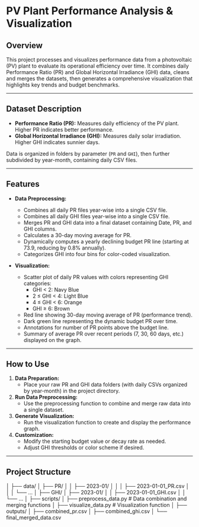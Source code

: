 # PV Plant Performance Analysis & Visualization

## Overview
This project processes and visualizes performance data from a photovoltaic (PV) plant to evaluate its operational efficiency over time. It combines daily Performance Ratio (PR) and Global Horizontal Irradiance (GHI) data, cleans and merges the datasets, then generates a comprehensive visualization that highlights key trends and budget benchmarks.

---

## Dataset Description
- **Performance Ratio (PR):** Measures daily efficiency of the PV plant. Higher PR indicates better performance.
- **Global Horizontal Irradiance (GHI):** Measures daily solar irradiation. Higher GHI indicates sunnier days.

Data is organized in folders by parameter (`PR` and `GHI`), then further subdivided by year-month, containing daily CSV files.

---

## Features

- **Data Preprocessing:**
  - Combines all daily PR files year-wise into a single CSV file.
  - Combines all daily GHI files year-wise into a single CSV file.
  - Merges PR and GHI data into a final dataset containing Date, PR, and GHI columns.
  - Calculates a 30-day moving average for PR.
  - Dynamically computes a yearly declining budget PR line (starting at 73.9, reducing by 0.8% annually).
  - Categorizes GHI into four bins for color-coded visualization.

- **Visualization:**
  - Scatter plot of daily PR values with colors representing GHI categories:
    - GHI < 2: Navy Blue
    - 2 ≤ GHI < 4: Light Blue
    - 4 ≤ GHI < 6: Orange
    - GHI ≥ 6: Brown
  - Red line showing 30-day moving average of PR (performance trend).
  - Dark green line representing the dynamic budget PR over time.
  - Annotations for number of PR points above the budget line.
  - Summary of average PR over recent periods (7, 30, 60 days, etc.) displayed on the graph.

---

## How to Use

1. **Data Preparation:**
   - Place your raw PR and GHI data folders (with daily CSVs organized by year-month) in the project directory.
2. **Run Data Preprocessing:**
   - Use the preprocessing function to combine and merge raw data into a single dataset.
3. **Generate Visualization:**
   - Run the visualization function to create and display the performance graph.
4. **Customization:**
   - Modify the starting budget value or decay rate as needed.
   - Adjust GHI thresholds or color scheme if desired.

---

## Project Structure

│
├── data/
│ ├── PR/
│ │ ├── 2023-01/
│ │ │ ├── 2023-01-01_PR.csv
│ │ │ └── ...
│ ├── GHI/
│ ├── 2023-01/
│ │ ├── 2023-01-01_GHI.csv
│ │ └── ...
│
├── scripts/
│ ├── preprocess_data.py # Data combination and merging functions
│ ├── visualize_data.py # Visualization function
│
├── outputs/
│ ├── combined_pr.csv
│ ├── combined_ghi.csv
│ └── final_merged_data.csv
